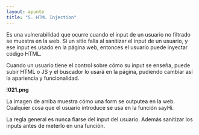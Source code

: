 ```yaml
---
layout: apunte
title: "5. HTML Injection"
---
```


Es una vulnerabilidad que ocurre cuando el input de un usuario no filtrado se muestra en la web. Si un sitio falla al sanitizar el input de un usuario, y ese input es usado en la página web, entonces el usuario puede inyectar código HTML.

Cuando un usuario tiene el control sobre cómo su input se enseña, puede subir HTML o JS y el buscador lo usará en la página, pudiendo cambiar así la apariencia y funcionalidad.

!**021.png**

La imagen de arriba muestra cómo una form se outputea en la web. Cualquier cosa que el usuario introduce se usa en la función sayHi.

La regla general es nunca fiarse del input del usuario. Además sanitizar los inputs antes de meterlo en una función.